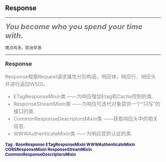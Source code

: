##  Response
----

<font size=5 color="#797979">

__*You become who you spend your time with.*__
</font>

<font size=2 color="#333">

喝点鸡汤，防治早泄.
</font>

----

<font size=4 color="#333">

__Response__

</font>

<font size=3 color="#888">

Response根据Request请求属性分别构造，响应体，响应行，响应头并进行返回WSGI。

+ ETagResponseMixin类 ——为响应增加Etag和Cache控制的类.
+ ResponseStreamMixin类 ——为响应可迭代对象提供一个“只写”的接口的类.
+ CommonResponseDescriptorsMixin类 ——获取响应头中的相关信息.
+ WWWAuthenticateMixin类 ——为响应提供认证的类.

</font>

<font size=2  color="#191970">
<b> Tag : BaseResponse ETagResponseMixin
 WWWAuthenticateMixin CORSResponseMixin ResponseStreamMixin CommonResponseDescriptorsMixin</b></font>


